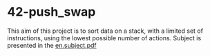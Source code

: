 # 42-push_swap
This aim of this project is to sort data on a stack, with a limited set of instructions, using the lowest possible number of actions. Subject is presented in the [en.subject.pdf](https://github.com/lavrenovamaria/42-push_swap/files/7077848/en.subject.pdf)

